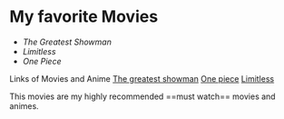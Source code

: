 # **My favorite Movies**
- *The Greatest Showman*
- *Limitless*
- *One Piece*

Links of Movies and Anime
  [The greatest showman](https://www.imdb.com/title/tt1485796/)
  [One piece]([https://www.imdb.com/title/tt1485796/](https://www.crunchyroll.com/series/GRMG8ZQZR/one-piece?srsltid=AfmBOoqL0hwbcqS-f8fpg6pep-ZnvtVygN_hyjeDIMa5-6v8IOF7rmhH))
  [Limitless]([https://www.imdb.com/title/tt1485796/](https://www.imdb.com/title/tt4422836/))

This movies are my highly recommended ==must watch== movies and animes.
